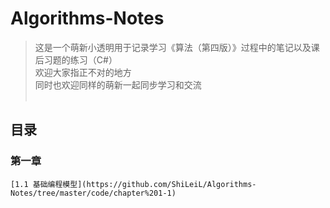 # Algorithms-Notes
> 这是一个萌新小透明用于记录学习《算法（第四版）》过程中的笔记以及课后习题的练习（C#）<br>
> 欢迎大家指正不对的地方<br>
> 同时也欢迎同样的萌新一起同步学习和交流<br><br>

## 目录<br>
### 第一章<br>
    [1.1 基础编程模型](https://github.com/ShiLeiL/Algorithms-Notes/tree/master/code/chapter%201-1)
